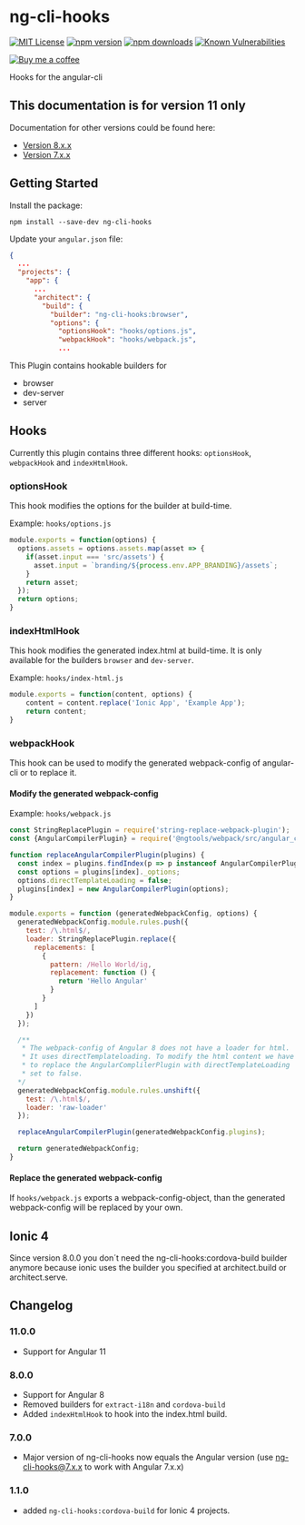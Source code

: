 # ng-cli-hooks
[![MIT License][license-image]][license-url] 
[![npm version][npm-image]][npm-url]
[![npm downloads][downloads-image]][npm-url]
[![Known Vulnerabilities][snyk-image]][snyk-url]

[![Buy me a coffee][buy-me-a-coffee-image]][buy-me-a-coffee-url]

Hooks for the angular-cli

## This documentation is for version 11 only
Documentation for other versions could be found here:
- [Version 8.x.x](https://github.com/smartin85/ng-cli-hooks/blob/8.0.0/README.md)
- [Version 7.x.x](https://github.com/smartin85/ng-cli-hooks/blob/7.0.0/README.md)

## Getting Started
Install the package:
```
npm install --save-dev ng-cli-hooks
```

Update your `angular.json` file:

```json
{
  ...
  "projects": {
    "app": {
      ...
      "architect": {
        "build": {
          "builder": "ng-cli-hooks:browser",
          "options": {
            "optionsHook": "hooks/options.js",
            "webpackHook": "hooks/webpack.js",
            ...
```

This Plugin contains hookable builders for
- browser
- dev-server
- server

## Hooks
Currently this plugin contains three different hooks: `optionsHook`, `webpackHook` and `indexHtmlHook`.

### optionsHook
This hook modifies the options for the builder at build-time.

Example: `hooks/options.js`
```javascript
module.exports = function(options) {
  options.assets = options.assets.map(asset => {
    if(asset.input === 'src/assets') {
      asset.input = `branding/${process.env.APP_BRANDING}/assets`;
    }
    return asset;
  });
  return options;
}
```

### indexHtmlHook
This hook modifies the generated index.html at build-time.
It is only available for the builders `browser` and `dev-server`.

Example: `hooks/index-html.js`
```javascript
module.exports = function(content, options) {
    content = content.replace('Ionic App', 'Example App');
    return content;
}
```

### webpackHook
This hook can be used to modify the generated webpack-config of angular-cli or to replace it.

#### Modify the generated webpack-config
Example: `hooks/webpack.js`
```javascript
const StringReplacePlugin = require('string-replace-webpack-plugin');
const {AngularCompilerPlugin} = require('@ngtools/webpack/src/angular_compiler_plugin');

function replaceAngularCompilerPlugin(plugins) {
  const index = plugins.findIndex(p => p instanceof AngularCompilerPlugin);
  const options = plugins[index]._options;
  options.directTemplateLoading = false;
  plugins[index] = new AngularCompilerPlugin(options);
}

module.exports = function (generatedWebpackConfig, options) {
  generatedWebpackConfig.module.rules.push({
    test: /\.html$/,
    loader: StringReplacePlugin.replace({
      replacements: [
        {
          pattern: /Hello World/ig,
          replacement: function () {
            return 'Hello Angular'
          }
        }
      ]
    })
  });

  /**
   * The webpack-config of Angular 8 does not have a loader for html.
   * It uses directTemplateloading. To modify the html content we have
   * to replace the AngularComplilerPlugin with directTemplateLoading
   * set to false.
  */
  generatedWebpackConfig.module.rules.unshift({
    test: /\.html$/,
    loader: 'raw-loader'
  });

  replaceAngularCompilerPlugin(generatedWebpackConfig.plugins);

  return generatedWebpackConfig;
}
```

#### Replace the generated webpack-config
If `hooks/webpack.js` exports a webpack-config-object, than the generated webpack-config will be replaced by your own.

## Ionic 4
Since version 8.0.0 you don´t need the ng-cli-hooks:cordova-build builder anymore because ionic uses the builder you specified at architect.build or architect.serve. 

## Changelog
### 11.0.0
- Support for Angular 11
### 8.0.0
- Support for Angular 8
- Removed builders for `extract-i18n` and `cordova-build`
- Added `indexHtmlHook` to hook into the index.html build.

### 7.0.0
- Major version of ng-cli-hooks now equals the Angular version (use ng-cli-hooks@7.x.x to work with Angular 7.x.x)

### 1.1.0
- added `ng-cli-hooks:cordova-build` for Ionic 4 projects.

[license-image]: https://img.shields.io/badge/license-MIT-blue.svg?style=flat
[license-url]: LICENSE

[npm-image]: https://badge.fury.io/js/ng-cli-hooks.svg
[npm-url]: https://www.npmjs.com/package/ng-cli-hooks

[downloads-image]: https://img.shields.io/npm/dt/ng-cli-hooks.svg

[snyk-image]: https://snyk.io/test/github/smartin85/ng-cli-hooks/badge.svg
[snyk-url]: https://snyk.io/test/github/smartin85/ng-cli-hooks

[buy-me-a-coffee-image]: https://www.buymeacoffee.com/assets/img/custom_images/yellow_img.png
[buy-me-a-coffee-url]: https://www.buymeacoffee.com/smartin